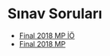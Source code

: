 # Sınav Soruları

<!--Index-->

- [Final 2018 MP İÖ](./Final%202018%20MP%20%C4%B0%C3%96.pdf)
- [Final 2018 MP](./Final%202018%20MP.pdf)

<!--Index-->
